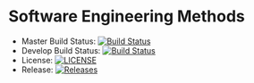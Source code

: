 # Software Engineering Methods
- Master Build Status: [![Build Status](https://www.travis-ci.com/MikhaRohrs/semLabs.svg?branch=master)](https://www.travis-ci.com/MikhaRohrs/semLabs)
- Develop Build Status: [![Build Status](https://travis-ci.com/MikhaRohrs/semLabs.svg?branch=develop)](https://travis-ci.com/MikhaRohrs/semLabs)
- License: [![LICENSE](https://img.shields.io/github/license/MikhaRohrs/semLabs.svg?style=flat-square)](https://github.com/MikhaRohrs/semLabs/blob/master/LICENSE)
- Release: [![Releases](https://img.shields.io/github/release/MikhaRohrs/semLabs/all.svg?style=flat-square)](https://github.com/MikhaRohrs/semLabs/releases)

